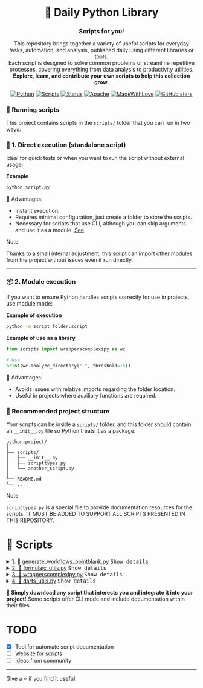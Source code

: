 <div align="center">
    <h1> 🐍 Daily Python Library </h1>
    <h2 style="font-size:1rem"> Scripts for you! </h2>
    <p>
    This repository brings together a variety of useful scripts for everyday tasks, automation, and analysis, published daily using different libraries or tools.
    <br> Each script is designed to solve common problems or streamline repetitive processes, covering everything from data analysis to productivity utilities.
    <br> <b>Explore, learn, and contribute your own scripts to help this collection grow.</b>
    </p>

<!-- Badges -->

[![Python][Python Badge]](https://www.python.org/) [![Scripts][Scripts Everyday]]() [![Status][State]]()
[![Apache][Apache]]() [![MadeWithLove][MadeWithLove]]()
[![GitHub stars][Stars]](https://github.com/YamilAyma/Daily-Python-Library)

</div>



### 🐍 Running scripts

This project contains scripts in the `scripts/` folder that you can run in two ways:

### 🚀 1. Direct execution (standalone script)

Ideal for quick tests or when you want to run the script without external usage.

**Example**

```bash
python script.py
```

🔹 Advantages:
- Instant execution.
- Requires minimal configuration, just create a folder to store the scripts.
- Necessary for scripts that use CLI, although you can skip arguments and use it as a module. [See](#📦-2-module-execution)

> [!NOTE]
> Thanks to a small internal adjustment, this script can import other modules from the project without issues even if run directly.

---

### 📦 2. Module execution

If you want to ensure Python handles scripts correctly for use in projects, use module mode:

**Example of execution**
```bash
python -m script_folder.script
```

**Example of use as a library**
```python
from scripts import wrapperscomplexipy as wc

# Use
print(wc.analyze_directory(".", threshold=15))
```

🔹 Advantages:
- Avoids issues with relative imports regarding the folder location.
- Useful in projects where auxiliary functions are required.

### 📂 Recommended project structure

Your scripts can be inside a `scripts/` folder, and this folder should contain an `__init__.py` file so Python treats it as a package:

```text
python-project/
│
├── scripts/
│   ├── __init__.py
│   ├── scripttypes.py
│   └── another_script.py
│   
└── README.md
└── ... 
```

> [!NOTE]
> `scripttypes.py` is a special file to provide documentation resources for the scripts. IT MUST BE ADDED TO SUPPORT ALL SCRIPTS PRESENTED IN THIS REPOSITORY.

<!-- SCRIPT_TABLE_START -->
# 🧩 Scripts

<details>
<summary><a href="scripts/generate_workflows_pointblank.py">1. 📘 generate_workflows_pointblank.py</a> <kbd>Show details</kbd></summary>

| Description | CLI |
|-------------|---------|
| Utilities to accelerate data validation workflows, primarily by generating baseline validation YAML files from existing data and create actions | ✅ |


| Function | Description | Category | Tags | Status |
|----------|-------------|----------|------|--------|
| `generate_baseline_yaml()` | Generates a baseline validation YAML file from a DataFrame. | generation | yaml, scaffolding, profiling | development |
| `run_validation_from_yaml()` | Executes a Pointblank validation defined in a YAML file. | execution | yaml, workflow, integration | development |


📝 **Note**: SETUP: pip install pointblank pandas pyyaml

🔗 **Links**
| Name | URL |
|------|-----|
| Pointblank GitHub Repository | [https://github.com/posit-dev/pointblank](https://github.com/posit-dev/pointblank) |
| Pointblank Documentation | [https://posit-dev.github.io/pointblank/user-guide/](https://posit-dev.github.io/pointblank/user-guide/) |
| with YAML | [https://posit-dev.github.io/pointblank/user-guide/yaml-validation-workflows.html](https://posit-dev.github.io/pointblank/user-guide/yaml-validation-workflows.html) |
| about actions | [https://posit-dev.github.io/pointblank/user-guide/actions.html](https://posit-dev.github.io/pointblank/user-guide/actions.html) |

    
---

</details>

<details>
<summary><a href="scripts/formulaic_utils.py">2. 📘 formulaic_utils.py</a> <kbd>Show details</kbd></summary>

| Description | CLI |
|-------------|---------|
| Utilities to simplify data preprocessing using Wilkinson formulas with Formulaic, creating design matrices for modeling. | ✅ |


| Function | Description | Category | Tags | Status |
|----------|-------------|----------|------|--------|
| `build_and_train_model()` | Creates a design matrix from a formula and trains a simple Linear Regression model. | modeling | scikit-learn, linear-regression, end-to-end | development |
| `create_model_matrix()` | Creates a model matrix (and outcome vector, if specified) from a DataFrame. | matrix_creation | formula, dataframe, design-matrix | development |
| `transform_train_test_split()` | Applies a formula to a train/test split, ensuring consistent encoding. | data_transformation | train-test, encoding, consistency, pipeline | development |


📝 **Note**: SETUP: pip install formulaic pandas scikit-learn

🔗 **Links**
| Name | URL |
|------|-----|
| Formulaic GitHub Repository | [https://github.com/matthewwardrop/formulaic](https://github.com/matthewwardrop/formulaic) |

    
---

</details>

<details>
<summary><a href="scripts/wrapperscomplexipy.py">3. 📘 wrapperscomplexipy.py</a> <kbd>Show details</kbd></summary>

| Description | CLI |
|-------------|---------|
| How understandable is your codebase? Use complexipy functions to analyze the cognitive complexity of your code. | ❌ |


| Function | Description | Category | Tags | Status |
|----------|-------------|----------|------|--------|
| `analyze_directory()` | Analyze the cognitive complexity of the files in a directory. | file_analysis | complexity, file | development |
| `compare_complexities()` | Compares the cognitive complexity of two code snippets. | code_analysis | complexity, code | development |
| `compare_complexity_git()` | Compares the complexity of a Python file between the current state and a previous Git commit. | file_analysis | complexity, git | development |
| `to_csv()` | Generates a CSV report from a Python file's complexity analysis. | file_analysis | complexity, csv | development |
| `visualize_complexity_with_matplotlib()` | Visualizes the cognitive complexity of a Python file using a bar chart. | file_analysis | complexity, visualization | development |


📝 **Note**: SETUP: pip install complexipy matplotlib

🔗 **Links**
| Name | URL |
|------|-----|
| complexipy Documentation | [https://rohaquinlop.github.io/complexipy/#](https://rohaquinlop.github.io/complexipy/#) |

    
---

</details>

<details>
<summary><a href="scripts/darts_utils.py">4. 📘 darts_utils.py</a> <kbd>Show details</kbd></summary>

| Description | CLI |
|-------------|---------|
| A collection of utility functions to simplify forecasting, backtesting, and anomaly detection with Darts.    
                    Darts is a Python library designed for user-friendly time series forecasting and anomaly detection. It provides a unified API for various models, from classical statistical methods to deep learning architectures.
                     | ✅ |


| Function | Description | Category | Tags | Status |
|----------|-------------|----------|------|--------|
| `detect_anomalies_by_quantile()` | Detects anomalies using a QuantileDetector based on the series' own history. | anomaly_detection | outliers, detection, quantile, statistics | development |
| `evaluate_model_backtesting()` | Performs historical backtesting to evaluate a model's performance. | evaluation | backtesting, metrics, MAPE, RMSE | development |
| `quick_forecast_and_plot()` | Trains a simple forecasting model, makes a prediction, and saves a visualization. | forecasting | forecast, visualization, ARIMA, ExponentialSmoothing | development |


📝 **Note**: SETUP: pip install darts pandas matplotlib

🔗 **Links**
| Name | URL |
|------|-----|
| Darts GitHub Repository | [https://github.com/unit8co/darts](https://github.com/unit8co/darts) |
| Demand Forecasting with Darts: A Tutorial | [https://towardsdatascience.com/demand-forecasting-with-darts-a-tutorial-480ba5c24377/](https://towardsdatascience.com/demand-forecasting-with-darts-a-tutorial-480ba5c24377/) |
| Darts Documentation | [https://unit8co.github.io/darts/](https://unit8co.github.io/darts/) |
| Resources | [https://unit8.com/resources/darts-time-series-made-easy-in-python/](https://unit8.com/resources/darts-time-series-made-easy-in-python/) |

    
---

</details>


<!-- SCRIPT_TABLE_END -->

**🚀 Simply download any script that interests you and integrate it into your project!**
Some scripts offer CLI mode and include documentation within their files.


# TODO
- [X] Tool for automate script documentation
- [ ] Website for scripts
- [ ] Ideas from community 

---

Give a ⭐ if you find it useful.

<!-- LINKS -->
[Python Badge]: https://img.shields.io/badge/python-3.10%2B-blue?logo=python
[Scripts Everyday]: https://img.shields.io/badge/Scripts-Daily-ff69b4?logo=github
[State]: https://img.shields.io/badge/Status-Active-brightgreen?style=flat
[Apache]: https://img.shields.io/badge/License-MIT-yellow
[MadeWithLove]: https://img.shields.io/badge/Made%20with-%E2%9D%A4-red
[Stars]: https://img.shields.io/github/stars/YOUR-USER/YOUR-REPO?style=social